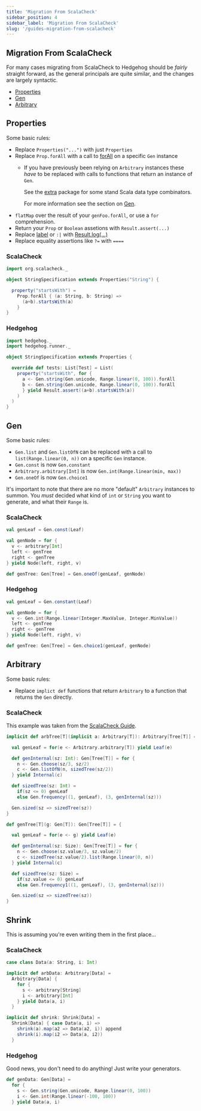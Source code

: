 ```yaml
---
title: 'Migration From ScalaCheck'
sidebar_position: 4
sidebar_label: 'Migration From ScalaCheck'
slug: '/guides-migration-from-scalacheck'
---
```

## Migration From ScalaCheck

For many cases migrating from ScalaCheck to Hedgehog should be _fairly_
straight forward, as the general principals are quite similar, and the changes
are largely syntactic.

- [Properties](#properties)
- [Gen](#gen)
- [Arbitrary](#arbitrary)


## Properties

Some basic rules:

- Replace `Properties("...")` with just `Properties`
- Replace `Prop.forAll` with a call to [forAll] on a specific `Gen` instance
  - If you have previously been relying on `Arbitrary` instances these _have_
    to be replaced with calls to functions that return an instance of `Gen`.

    See the [extra] package for some stand Scala data type combinators.

    For more information see the section on [Gen](#gen).
- `flatMap` over the result of your `genFoo.forAll`, or use a `for`
   comprehension.
- Return your `Prop` or `Boolean` assetions with `Result.assert(...)`
- Replace [label] or `:|` with  [Result.log(...)][log]
- Replace equality assertions like `?=` with `====`


### ScalaCheck

```scala
import org.scalacheck._

object StringSpecification extends Properties("String") {

  property("startsWith") =
    Prop.forAll { (a: String, b: String) =>
      (a+b).startsWith(a)
    }
}
```

### Hedgehog

```scala
import hedgehog._
import hedgehog.runner._

object StringSpecification extends Properties {

  override def tests: List[Test] = List(
    property("startsWith", for {
      a <- Gen.string(Gen.unicode, Range.linear(0, 100)).forAll
      b <- Gen.string(Gen.unicode, Range.linear(0, 100)).forAll
      } yield Result.assert((a+b).startsWith(a))
    )
  )
}
```


## Gen

Some basic rules:

- `Gen.list` and `Gen.listOfN` can be replaced with a call to
  `list(Range.linear(0, n))` on a specific `Gen` instance.
- `Gen.const` is now `Gen.constant`
- `Arbitrary.arbitrary[Int]` is now `Gen.int(Range.linear(min, max))`
- `Gen.oneOf` is now `Gen.choice1`

It's important to note that there are no more "default" `Arbitrary` instances
to summon. You _must_ decided what kind of `int` or `String` you want to
generate, and what their `Range` is.

### ScalaCheck

```scala
val genLeaf = Gen.const(Leaf)

val genNode = for {
  v <- arbitrary[Int]
  left <- genTree
  right <- genTree
} yield Node(left, right, v)

def genTree: Gen[Tree] = Gen.oneOf(genLeaf, genNode)
```

### Hedgehog

```scala
val genLeaf = Gen.constant(Leaf)

val genNode = for {
  v <- Gen.int(Range.linear(Integer.MaxValue, Integer.MinValue))
  left <- genTree
  right <- genTree
} yield Node(left, right, v)

def genTree: Gen[Tree] = Gen.choice1(genLeaf, genNode)
```


## Arbitrary

Some basic rules:

- Replace `implict def` functions that return `Arbitrary` to a function
  that returns the `Gen` directly.


### ScalaCheck

This example was taken from the [ScalaCheck Guide].

```scala
implicit def arbTree[T](implicit a: Arbitrary[T]): Arbitrary[Tree[T]] = Arbitrary {

  val genLeaf = for(e <- Arbitrary.arbitrary[T]) yield Leaf(e)

  def genInternal(sz: Int): Gen[Tree[T]] = for {
    n <- Gen.choose(sz/3, sz/2)
    c <- Gen.listOfN(n, sizedTree(sz/2))
  } yield Internal(c)

  def sizedTree(sz: Int) =
    if(sz <= 0) genLeaf
    else Gen.frequency((1, genLeaf), (3, genInternal(sz)))

  Gen.sized(sz => sizedTree(sz))
}
```

```scala
def genTree[T](g: Gen[T]): Gen[Tree[T]] = {

  val genLeaf = for(e <- g) yield Leaf(e)

  def genInternal(sz: Size): Gen[Tree[T]] = for {
    n <- Gen.choose(sz.value/3, sz.value/2)
    c <- sizedTree(sz.value/2).list(Range.linear(0, n))
  } yield Internal(c)

  def sizedTree(sz: Size) =
    if(sz.value <= 0) genLeaf
    else Gen.frequency1((1, genLeaf), (3, genInternal(sz)))

  Gen.sized(sz => sizedTree(sz))
}
```


## Shrink

This is assuming you're even writing them in the first place...

### ScalaCheck

```scala
case class Data(a: String, i: Int)

implicit def arbData: Arbitrary[Data] =
  Arbitrary[Data] {
    for {
      s <- arbitrary[String]
      i <- arbitrary[Int]
    } yield Data(a, i)
  }

implicit def shrink: Shrink[Data] =
  Shrink[Data] { case Data(a, i) =>
    shrink(a).map(a2 => Data(a2, i)) append
    shrink(i).map(i2 => Data(a, i2))
  }
```

### Hedgehog

Good news, you don't need to do anything! Just write your generators.

```scala
def genData: Gen[Data] =
  for {
    s <- Gen.string(Gen.unicode, Range.linear(0, 100))
    i <- Gen.int(Range.linear(-100, 100))
  } yield Data(a, i)
```



[ScalaCheck]: https://www.scalacheck.org/
[ScalaCheck Guide]: https://github.com/typelevel/scalacheck/blob/main/doc/UserGuide.md#the-arbitrary-generator
[forAll]: https://github.com/hedgehogqa/scala-hedgehog/search?q=%22def+forAll%22&unscoped_q=%22def+forAll%22
[extra]: https://github.com/hedgehogqa/scala-hedgehog/tree/master/core/src/main/scala/hedgehog/extra
[label]: https://github.com/typelevel/scalacheck/search?q=%22def+label%22&unscoped_q=%22def+label%22
[log]: https://github.com/hedgehogqa/scala-hedgehog/search?q=%22def+log%22&unscoped_q=%22def+log%22
